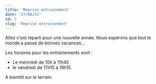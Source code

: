 ```yaml
---
title: 'Reprise entrainement'
date: '27/08/21'
id: 3
slug: 'Reprise entrainement'
---
```

Allez c'est reparti pour une nouvelle année. Nous espérons que tout le monde a passé de bonnes vacances...

Les horaires pour les entrainements sont : 
 - Le mercredi de 10h à 11h45
 - le vendredi de 17h15 à 18h15

 A bientôt sur le terrain.
